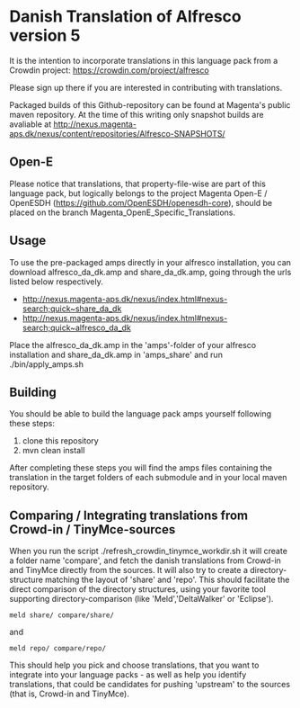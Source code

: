 Danish Translation of Alfresco version 5
========================================

It is the intention to incorporate translations in this language pack from a Crowdin project: https://crowdin.com/project/alfresco

Please sign up there if you are interested in contributing with translations.

Packaged builds of this Github-repository can be found at Magenta's public maven repository. At the time of this writing only snapshot builds are avaliable at http://nexus.magenta-aps.dk/nexus/content/repositories/Alfresco-SNAPSHOTS/


Open-E
--------

Please notice that translations, that property-file-wise are part of this language pack, but logically belongs to the project Magenta Open-E / OpenESDH (https://github.com/OpenESDH/openesdh-core), should be placed on the branch Magenta_OpenE_Specific_Translations.


Usage
-----
To use the pre-packaged amps directly in your alfresco installation, you can download alfresco_da_dk.amp and share_da_dk.amp, going through the urls listed below respectively.
 
* http://nexus.magenta-aps.dk/nexus/index.html#nexus-search;quick~share_da_dk
* http://nexus.magenta-aps.dk/nexus/index.html#nexus-search;quick~alfresco_da_dk

Place the alfresco_da_dk.amp in the 'amps'-folder of your alfresco installation and  share_da_dk.amp in 'amps_share' and run ./bin/apply_amps.sh


Building
--------

You should be able to build the language pack amps yourself following these steps: 

1. clone this repository
2. mvn clean install

After completing these steps you will find the amps files containing the translation in the target folders of each submodule and in your local maven repository.

Comparing / Integrating translations from Crowd-in / TinyMce-sources
----------

When you run the script ./refresh_crowdin_tinymce_workdir.sh it will create a folder name 'compare', and fetch the danish translations from Crowd-in and TinyMce directly from the sources. It will also try to create a directory-structure matching the layout of 'share' and 'repo'. This should facilitate the direct comparison of the directory structures, using your favorite tool supporting directory-comparison (like 'Meld','DeltaWalker' or 'Eclipse').

```
meld share/ compare/share/
```

and

```
meld repo/ compare/repo/
```

This should help you pick and choose translations, that you want to integrate into your language packs - as well as help you identify translations, that could be candidates for pushing 'upstream' to the sources (that is, Crowd-in and TinyMce).








